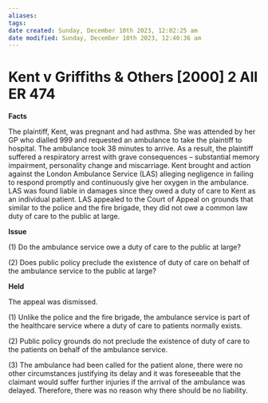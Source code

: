 ```yaml
---
aliases: 
tags: 
date created: Sunday, December 10th 2023, 12:02:25 am
date modified: Sunday, December 10th 2023, 12:40:36 am
---
```


# Kent v Griffiths & Others [2000] 2 All ER 474

**Facts**

The plaintiff, Kent, was pregnant and had asthma. She was attended by her GP who dialled 999 and requested an ambulance to take the plaintiff to hospital. The ambulance took 38 minutes to arrive. As a result, the plaintiff suffered a respiratory arrest with grave consequences – substantial memory impairment, personality change and miscarriage. Kent brought and action against the London Ambulance Service (LAS) alleging negligence in failing to respond promptly and continuously give her oxygen in the ambulance. LAS was found liable in damages since they owed a duty of care to Kent as an individual patient. LAS appealed to the Court of Appeal on grounds that similar to the police and the fire brigade, they did not owe a common law duty of care to the public at large.

**Issue**

(1) Do the ambulance service owe a duty of care to the public at large?

(2) Does public policy preclude the existence of duty of care on behalf of the ambulance service to the public at large?

**Held**

The appeal was dismissed.

(1) Unlike the police and the fire brigade, the ambulance service is part of the healthcare service where a duty of care to patients normally exists.

(2) Public policy grounds do not preclude the existence of duty of care to the patients on behalf of the ambulance service.

(3) The ambulance had been called for the patient alone, there were no other circumstances justifying its delay and it was foreseeable that the claimant would suffer further injuries if the arrival of the ambulance was delayed. Therefore, there was no reason why there should be no liability.
